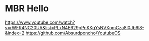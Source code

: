 # MBR Hello

https://www.youtube.com/watch?v=rWFR4NC20UA&list=PLxN4E629pPnKKqYsNVXpmCza8l0Jb6l8-&index=2
https://github.com/Absurdponcho/YoutubeOS


